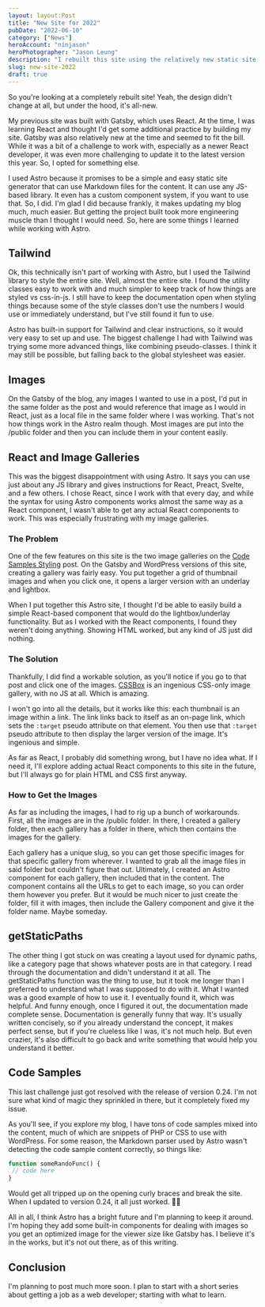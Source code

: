 ```yaml
---
layout: layout:Post
title: "New Site for 2022"
pubDate: "2022-06-10"
category: ["News"]
heroAccount: "ninjason"
heroPhotographer: "Jason Leung"
description: "I rebuilt this site using the relatively new static site generator, Astro. Check out some details and things I learned along the way."
slug: new-site-2022
draft: true
---
```


So you're looking at a completely rebuilt site! Yeah, the design didn't change at all, but under the hood, it's all-new.

My previous site was built with Gatsby, which uses React. At the time, I was learning React and thought I'd get some additional practice by building my site. Gatsby was also relatively new at the time and seemed to fit the bill. While it was a bit of a challenge to work with, especially as a newer React developer, it was even more challenging to update it to the latest version this year. So, I opted for something else.

I used Astro because it promises to be a simple and easy static site generator that can use Markdown files for the content. It can use any JS-based library. It even has a custom component system, if you want to use that. So, I did. I'm glad I did because frankly, it makes updating my blog much, much easier. But getting the project built took more engineering muscle than I thought I would need. So, here are some things I learned while working with Astro.

## Tailwind

Ok, this technically isn't part of working with Astro, but I used the Tailwind library to style the entire site. Well, almost the entire site. I found the utility classes easy to work with and much simpler to keep track of how things are styled vs css-in-js. I still have to keep the documentation open when styling things because some of the style classes don't use the numbers I would use or immediately understand, but I've still found it fun to use.

Astro has built-in support for Tailwind and clear instructions, so it would very easy to set up and use. The biggest challenge I had with Tailwind was trying some more advanced things, like combining pseudo-classes. I think it may still be possible, but falling back to the global stylesheet was easier.

## Images

On the Gatsby of the blog, any images I wanted to use in a post, I'd put in the same folder as the post and would reference that image as I would in React, just as a local file in the same folder where I was working. That's not how things work in the Astro realm though. Most images are put into the /public folder and then you can include them in your content easily.

## React and Image Galleries

This was the biggest disappointment with using Astro. It says you can use just about any JS library and gives instructions for React, Preact, Svelte, and a few others. I chose React, since I work with that every day, and while the syntax for using Astro components works almost the same way as a React component, I wasn't able to get any actual React components to work. This was especially frustrating with my image galleries.

### The Problem

One of the few features on this site is the two image galleries on the [Code Samples Styling](/post/code-and-pre-styling/) post. On the Gatsby and WordPress versions of this site, creating a gallery was fairly easy. You put together a grid of thumbnail images and when you click one, it opens a larger version with an underlay and lightbox.

When I put together this Astro site, I thought I'd be able to easily build a simple React-based component that would do the lightbox/underlay functionality. But as I worked with the React components, I found they weren't doing anything. Showing HTML worked, but any kind of JS just did nothing.

### The Solution

Thankfully, I did find a workable solution, as you'll notice if you go to that post and click one of the images. [CSSBox](https://github.com/TheLastProject/CSSBox) is an ingenious CSS-only image gallery, with no JS at all. Which is amazing.

I won't go into all the details, but it works like this: each thumbnail is an image within a link. The link links back to itself as an on-page link, which sets the `:target` pseudo attribute on that element. You then use that `:target` pseudo attribute to then display the larger version of the image. It's ingenious and simple.

As far as React, I probably did something wrong, but I have no idea what. If I need it, I'll explore adding actual React components to this site in the future, but I'll always go for plain HTML and CSS first anyway.

### How to Get the Images

As far as including the images, I had to rig up a bunch of workarounds. First, all the images are in the /public folder. In there, I created a gallery folder, then each gallery has a folder in there, which then contains the images for the gallery.

Each gallery has a unique slug, so you can get those specific images for that specific gallery from wherever. I wanted to grab all the image files in said folder but couldn't figure that out. Ultimately, I created an Astro component for each gallery, then included that in the content. The component contains all the URLs to get to each image, so you can order them however you prefer. But it would be much nicer to just create the folder, fill it with images, then include the Gallery component and give it the folder name. Maybe someday.

## getStaticPaths

The other thing I got stuck on was creating a layout used for dynamic paths, like a category page that shows whatever posts are in that category. I read through the documentation and didn't understand it at all. The getStaticPaths function was the thing to use, but it took me longer than I preferred to understand what I was supposed to do with it. What I wanted was a good example of how to use it. I eventually found it, which was helpful. And funny enough, once I figured it out, the documentation made complete sense. Documentation is generally funny that way. It's usually written concisely, so if you already understand the concept, it makes perfect sense, but if you're clueless like I was, it's not much help. But even crazier, it's also difficult to go back and write something that would help you understand it better.

## Code Samples

This last challenge just got resolved with the release of version 0.24. I'm not sure what kind of magic they sprinkled in there, but it completely fixed my issue.

As you'll see, if you explore my blog, I have tons of code samples mixed into the content, much of which are snippets of PHP or CSS to use with WordPress. For some reason, the Markdown parser used by Astro wasn't detecting the code sample content correctly, so things like:

```php
function someRandoFunc() {
 // code here
}
```

Would get all tripped up on the opening curly braces and break the site. When I updated to version 0.24, it all just worked. 🤷‍♂️

All in all, I think Astro has a bright future and I'm planning to keep it around. I'm hoping they add some built-in components for dealing with images so you get an optimized image for the viewer size like Gatsby has. I believe it's in the works, but it's not out there, as of this writing.

## Conclusion

I'm planning to post much more soon. I plan to start with a short series about getting a job as a web developer; starting with what to learn.
